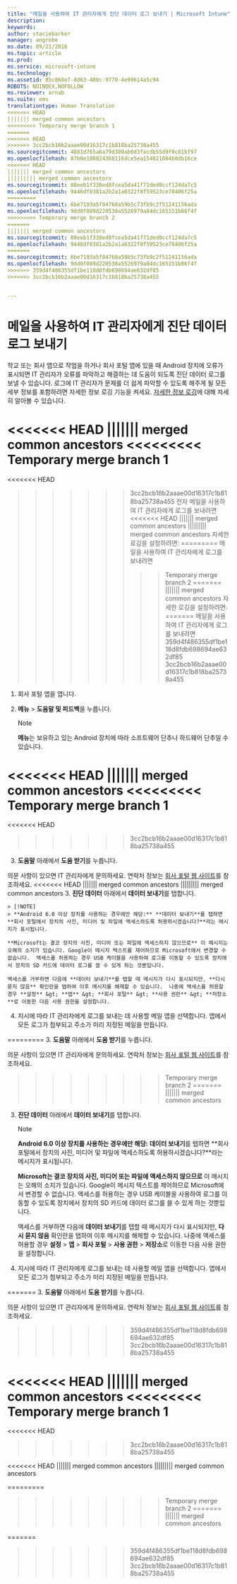 ```yaml
---
title: "메일을 사용하여 IT 관리자에게 진단 데이터 로그 보내기 | Microsoft Intune"
description: 
keywords: 
author: staciebarker
manager: angrobe
ms.date: 09/21/2016
ms.topic: article
ms.prod: 
ms.service: microsoft-intune
ms.technology: 
ms.assetid: 85c868e7-8d63-480c-9770-4e99614a5c94
ROBOTS: NOINDEX,NOFOLLOW
ms.reviewer: arnab
ms.suite: ems
translationtype: Human Translation
<<<<<<< HEAD
||||||| merged common ancestors
<<<<<<<<< Temporary merge branch 1
=======
<<<<<<< HEAD
>>>>>>> 3cc2bcb16b2aaae00d16317c1b818ba25738a455
ms.sourcegitcommit: 4881d765a6a79d380ab6d3facdb55d9f0c81bf97
ms.openlocfilehash: 87b0e188824368116dce5ea154821084b8db16ce
<<<<<<< HEAD
||||||| merged common ancestors
||||||||| merged common ancestors
ms.sourcegitcommit: 08eeb1f330ed8fcea5da41f71ded0ccf124da7c5
ms.openlocfilehash: 9446df0381a2b2a1a6322f8f59523ce78406f25a
=========
ms.sourcegitcommit: 6be7193a5f04768a59b5c73fb9c2f51241156ada
ms.openlocfilehash: 9dd0f089d220538a5526979a84dc165151b86f4f
>>>>>>>>> Temporary merge branch 2
=======
||||||| merged common ancestors
ms.sourcegitcommit: 08eeb1f330ed8fcea5da41f71ded0ccf124da7c5
ms.openlocfilehash: 9446df0381a2b2a1a6322f8f59523ce78406f25a
=======
ms.sourcegitcommit: 6be7193a5f04768a59b5c73fb9c2f51241156ada
ms.openlocfilehash: 9dd0f089d220538a5526979a84dc165151b86f4f
>>>>>>> 359d4f486355df1be118d8fdb698694ae632df85
>>>>>>> 3cc2bcb16b2aaae00d16317c1b818ba25738a455


---
```



# 메일을 사용하여 IT 관리자에게 진단 데이터 로그 보내기

학교 또는 회사 앱으로 작업을 하거나 회사 포털 앱에 있을 때 Android 장치에 오류가 표시되면 IT 관리자가 오류를 파악하고 해결하는 데 도움이 되도록 진단 데이터 로그를 보낼 수 있습니다. 로그에 IT 관리자가 문제를 더 쉽게 파악할 수 있도록 해주게 될 모든 세부 정보를 포함하려면 자세한 정보 로깅 기능을 켜세요. [자세한 정보 로깅](use-verbose-logging-to-help-your-it-administrator-fix-device-issues-android.md)에 대해 자세히 알아볼 수 있습니다.

<<<<<<< HEAD
||||||| merged common ancestors
<<<<<<<<< Temporary merge branch 1
=======
<<<<<<< HEAD
>>>>>>> 3cc2bcb16b2aaae00d16317c1b818ba25738a455
전자 메일을 사용하여 IT 관리자에게 로그를 보내려면
<<<<<<< HEAD
||||||| merged common ancestors
||||||||| merged common ancestors
자세한 로깅을 설정하려면:
=========
메일을 사용하여 IT 관리자에게 로그를 보내려면
>>>>>>>>> Temporary merge branch 2
=======
||||||| merged common ancestors
자세한 로깅을 설정하려면:
=======
메일을 사용하여 IT 관리자에게 로그를 보내려면
>>>>>>> 359d4f486355df1be118d8fdb698694ae632df85
>>>>>>> 3cc2bcb16b2aaae00d16317c1b818ba25738a455

1.  회사 포털 앱을 엽니다.

2.  **메뉴** &gt;  **도움말 및 피드백**을 누릅니다.

    > [!NOTE]
    > **메뉴**는 보유하고 있는 Android 장치에 따라 소프트웨어 단추나 하드웨어 단추일 수 있습니다.

<<<<<<< HEAD
||||||| merged common ancestors
<<<<<<<<< Temporary merge branch 1
=======
<<<<<<< HEAD
>>>>>>> 3cc2bcb16b2aaae00d16317c1b818ba25738a455
3.  **도움말** 아래에서 **도움 받기**를 누릅니다.

의문 사항이 있으면 IT 관리자에게 문의하세요. 연락처 정보는 [회사 포털 웹 사이트](http://portal.manage.microsoft.com)를 참조하세요.
<<<<<<< HEAD
||||||| merged common ancestors
||||||||| merged common ancestors
3.  **진단 데이터** 아래에서 **데이터 보내기**를 탭합니다.

    > [!NOTE]
    > **Android 6.0 이상 장치를 사용하는 경우에만 해당:** **데이터 보내기**를 탭하면 **회사 포털에서 장치의 사진, 미디어 및 파일에 액세스하도록 허용하시겠습니다?**라는 메시지가 표시됩니다.

    **Microsoft는 결코 장치의 사진, 미디어 또는 파일에 액세스하지 않으므로** 이 메시지는 오해의 소지가 있습니다. Google이 메시지 텍스트를 제어하므로 Microsoft에서 변경할 수 없습니다.  액세스를 허용하는 경우 USB 케이블을 사용하여 로그를 이동할 수 있도록 장치에서 장치의 SD 카드에 데이터 로그를 쓸 수 있게 하는 것뿐입니다.

    액세스를 거부하면 다음에 **데이터 보내기**를 탭할 때 메시지가 다시 표시되지만, **다시 묻지 않음** 확인란을 탭하여 이후 메시지를 해제할 수 있습니다.  나중에 액세스를 허용할 경우 **설정** &gt; **앱** &gt; **회사 포털** &gt; **사용 권한** &gt; **저장소**로 이동한 다음 사용 권한을 설정합니다.

4.  지시에 따라 IT 관리자에게 로그를 보내는 데 사용할 메일 앱을 선택합니다. 앱에서 모든 로그가 첨부되고 주소가 미리 지정된 메일을 만듭니다.


=========
3.  **도움말** 아래에서 **도움 받기**를 누릅니다.

의문 사항이 있으면 IT 관리자에게 문의하세요. 연락처 정보는 [회사 포털 웹 사이트](http://portal.manage.microsoft.com)를 참조하세요.

>>>>>>>>> Temporary merge branch 2
=======
||||||| merged common ancestors
3.  **진단 데이터** 아래에서 **데이터 보내기**를 탭합니다.

    > [!NOTE]
    > **Android 6.0 이상 장치를 사용하는 경우에만 해당:** **데이터 보내기**를 탭하면 **회사 포털에서 장치의 사진, 미디어 및 파일에 액세스하도록 허용하시겠습니다?**라는 메시지가 표시됩니다.

    **Microsoft는 결코 장치의 사진, 미디어 또는 파일에 액세스하지 않으므로** 이 메시지는 오해의 소지가 있습니다. Google이 메시지 텍스트를 제어하므로 Microsoft에서 변경할 수 없습니다.  액세스를 허용하는 경우 USB 케이블을 사용하여 로그를 이동할 수 있도록 장치에서 장치의 SD 카드에 데이터 로그를 쓸 수 있게 하는 것뿐입니다.

    액세스를 거부하면 다음에 **데이터 보내기**를 탭할 때 메시지가 다시 표시되지만, **다시 묻지 않음** 확인란을 탭하여 이후 메시지를 해제할 수 있습니다.  나중에 액세스를 허용할 경우 **설정** &gt; **앱** &gt; **회사 포털** &gt; **사용 권한** &gt; **저장소**로 이동한 다음 사용 권한을 설정합니다.

4.  지시에 따라 IT 관리자에게 로그를 보내는 데 사용할 메일 앱을 선택합니다. 앱에서 모든 로그가 첨부되고 주소가 미리 지정된 메일을 만듭니다.


=======
3.  **도움말** 아래에서 **도움 받기**를 누릅니다.

의문 사항이 있으면 IT 관리자에게 문의하세요. 연락처 정보는 [회사 포털 웹 사이트](http://portal.manage.microsoft.com)를 참조하세요.

>>>>>>> 359d4f486355df1be118d8fdb698694ae632df85
>>>>>>> 3cc2bcb16b2aaae00d16317c1b818ba25738a455


<<<<<<< HEAD
||||||| merged common ancestors
<<<<<<<<< Temporary merge branch 1
=======
<<<<<<< HEAD
>>>>>>> 3cc2bcb16b2aaae00d16317c1b818ba25738a455
<!--HONumber=Sep16_HO4-->
<<<<<<< HEAD
||||||| merged common ancestors
||||||||| merged common ancestors
<!--HONumber=Aug16_HO5-->
=========
<!--HONumber=Oct16_HO2-->
>>>>>>>>> Temporary merge branch 2
=======
||||||| merged common ancestors
<!--HONumber=Aug16_HO5-->
=======
<!--HONumber=Oct16_HO2-->
>>>>>>> 359d4f486355df1be118d8fdb698694ae632df85
>>>>>>> 3cc2bcb16b2aaae00d16317c1b818ba25738a455


